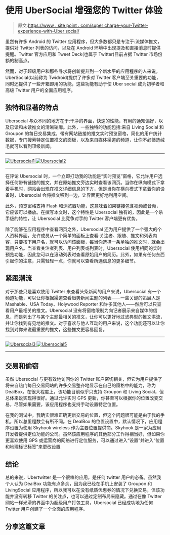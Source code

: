 # 使用 UberSocial 增强您的 Twitter 体验

> 原文:[https://www . site point . com/super charge-your-Twitter-experience-with-Uber social/](https://www.sitepoint.com/supercharge-your-twitter-experience-with-ubersocial/)

虽然有许多 Android 的 Twitter 应用程序，但大多数都只是专注于:流媒体推文，提供对 Twitter 列表的访问，以及在 Android 环境中出现提及和直接消息时提供提醒。Twitter 官方应用和 Tweet Deck(也属于 Twitter)目前占据 Twitter 市场份额的制高点。

然而，对于超级用户和那些寻求将创新提升到一个新水平的应用程序的人来说，UberSocial(以前称为 Twidroid)提供了许多对 Twitter 客户端至关重要的功能，同时还提供了一些开箱即用的功能，这些功能有助于使 Uber social 成为初学者和高级 Twitter 用户的全面应用程序。

## 独特和显著的特点

Ubersocial 与众不同的地方在于:干净的界面，快速的性能，有用的通知偏好，以及已读和未读推文的清晰轮廓。此外，一些独特的功能包括:来自 Living Social 和 Groupon 的每日交易集成，带有网站链接的推文实时预览窗格，简化的用户统计数据，专门搜索特定位置推文的面板，以及来自媒体渠道的频道，让你不必筛选绒毛就可以看到顶级新闻。

* * *

[![](../Images/685fddc9357b2ecf6e571a1a0c1e3709.png "Ubersocial1") ](https://www.sitepoint.com/wp-content/uploads/2012/01/Ubersocial1.png) [ ![](../Images/c388dc8b40e8f8dc19623608197167d8.png "Ubersocial2")](https://www.sitepoint.com/wp-content/uploads/2012/01/Ubersocial2.png)

* * *

在评论 Ubersocial 时，一个立即打动我的功能是“实时预览”窗格，它允许用户选择任何带有链接的推文，并在原始推文旁边实时查看该网页。当你在纵向模式下拿着手机时，网站会出现在推文详细信息的下方，但是当你在横向模式下拿着你的设备时，Ubersocial 会将推文移到一边，让界面更好地利用空间。

此外，预览窗格支持 Flash 和浏览器功能，这意味着如果链接包含视频或音频，它应该可以播放。在撰写本文时，这个特性是 Ubersocial 独有的，因此是一个杀手级的特性，让 Ubersocial 比竞争对手的 Twitter 客户端更有优势。

除了能够在应用程序中查看网页之外，Ubersocial 还为用户提供了一个强大的个人资料界面，允许成员从一个简单的面板上查看:关注者、跟随、推文和列表内容，只要按下用户名，就可以访问该面板，每当你选择一条单独的推文时，就会出现用户名。当查看关注者列表、用户列表或列表时，Ubersocial 使用相同的实时预览功能，因此您可以在滚动列表时查看原始用户的简历。此外，如果有任何东西引起你的注意，只需轻轻一点，你就可以查看所选信息的更多细节。

## 紧跟潮流

对于那些只是喜欢使用 Twitter 来查看头条新闻的用户来说，Ubersocial 有一个频道功能，可以让你根据渠道查看趋势新闻主题的列表——一些关键的策展人是 Mashable、USA Today、Holywood Reporter 和许多其他人——然后可以只查看用户最相关的推文。Ubersocial 没有将窗格限制为向记者展示来自媒体的信息，而是列出了与某个主题最相关的推文，让你可以更好地过滤典型的推文洪流，并让你找到有见地的推文。对于喜欢与他人互动的用户来说，这个功能还可以让你找到对你来说最重要的推文，这些推文更容易回复。

* * *

[![](../Images/ad08168f2b5c0d21045efa359369f76f.png "Ubersocial3") ](https://www.sitepoint.com/wp-content/uploads/2012/01/Ubersocial3.png) [ ![](../Images/5593b6ae66a6f4b939aa6ec567211edb.png "Ubersocial5")](https://www.sitepoint.com/wp-content/uploads/2012/01/Ubersocial5.png)

* * *

## 交易和偷窃

虽然 Ubersocial 与更有效地访问你的 Twitter 账户密切相关，但它为用户提供了将来自热门每日交易网站的许多交易整齐地显示在自己的窗格中的能力，称为 DealBox。在很大程度上，该功能目前似乎只支持 Groupon 和 Living Social，但总体来说实现得很好。通过允许实时 GPS 更新，你甚至可以根据你的位置改变交易，尽管如果需要，该应用程序也支持手动设置特定位置。

在我的测试中，我确实很难正确更新交易的位置，但这个问题很可能是由于我的手机，所以总里程数会有所不同。在 DealBox 的位置设置中，默认情况下，应用程序设置为使用 Skyhook wireless 作为主要位置提供商。Skyhook 是一家为应用开发者提供定位功能的公司。虽然该应用程序的其他部分工作得相当好，但如果你更喜欢使用 GPS 或运营商的网络进行定位服务，可以通过进入“设置”并进入“位置和地理标记标签”来更改设置

## 结论

总的来说，Ubertwitter 是一个很棒的应用，是任何 twitter 用户的必备。虽然我个人认为 DealBox 功能有点多余，因为我已经在手机上安装了 Groupon 和 LivingSocial 应用程序，所以我可以在没有纸质优惠券的情况下兑换交易，但该功能并没有转移 Twitter 的关注点，也可以通过定制布局来隐藏。通过在像 Twitter 网站一样光滑的界面中为超级用户打包工具，Ubersocial 已经成功地为任何 Twitter 用户创建了一个全面的应用程序。

## 分享这篇文章